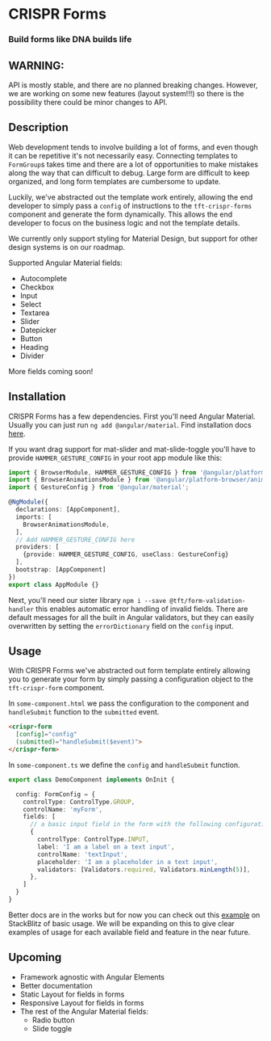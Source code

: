 # CRISPR Forms

### Build forms like DNA builds life

## WARNING:

API is mostly stable, and there are no planned breaking changes. However, we are working on some new features (layout system!!!) so there is the possibility there could be minor changes to API.

## Description

Web development tends to involve building a lot of forms, and even though it can be repetitive it's not necessarily easy. Connecting templates to `FormGroup`s takes time and there are a lot of opportunities  to make mistakes along the way that can difficult to debug. Large form are difficult to keep organized, and long form templates are cumbersome to update.

Luckily, we've abstracted out the template work entirely, allowing the end developer to simply pass a `config` of instructions to the `tft-crispr-forms` component and generate the form dynamically. This allows the end developer to focus on the business logic and not the template details.

We currently only support styling for Material Design, but support for other design systems is on our roadmap.

Supported Angular Material fields:
 - Autocomplete
 - Checkbox
 - Input
 - Select
 - Textarea
 - Slider
 - Datepicker
 - Button
 - Heading
 - Divider

More fields coming soon!

## Installation

CRISPR Forms has a few dependencies. First you'll need Angular Material. Usually you can just run `ng add @angular/material`. Find installation docs [here](https://material.angular.io/guide/getting-started).

If you want drag support for mat-slider and mat-slide-toggle you'll have to provide `HAMMER_GESTURE_CONFIG` in your root app module like this:
```typescript
import { BrowserModule, HAMMER_GESTURE_CONFIG } from '@angular/platform-browser';
import { BrowserAnimationsModule } from '@angular/platform-browser/animations';
import { GestureConfig } from '@angular/material';

@NgModule({
  declarations: [AppComponent],
  imports: [
    BrowserAnimationsModule,
  ],
  // Add HAMMER_GESTURE_CONFIG here
  providers: [
    {provide: HAMMER_GESTURE_CONFIG, useClass: GestureConfig}
  ],
  bootstrap: [AppComponent]
})
export class AppModule {}
```
Next, you'll need our sister library `npm i --save @tft/form-validation-handler` this enables automatic error handling of invalid fields. There are default messages for all the built in Angular validators, but they can easily overwritten by setting the `errorDictionary` field on the `config` input.

## Usage

With CRISPR Forms we've abstracted out form template entirely allowing you to generate your form by simply passing a configuration object to the `tft-crispr-form` component.

In `some-component.html` we pass the configuration to the component and `handleSubmit` function to the `submitted` event.

```html
<crispr-form
  [config]="config"
  (submitted)="handleSubmit($event)">
</crispr-form>
```
In `some-component.ts` we define the `config` and `handleSubmit` function.

```ts
export class DemoComponent implements OnInit {

  config: FormConfig = {
    controlType: ControlType.GROUP,
    controlName: 'myForm',
    fields: [
      // a basic input field in the form with the following configuration
      {
        controlType: ControlType.INPUT,
        label: 'I am a label on a text input',
        controlName: 'textInput',
        placeholder: 'I am a placeholder in a text input',
        validators: [Validators.required, Validators.minLength(5)],
      },
    ]
  }
}
```

Better docs are in the works but for now you can check out this [example](https://stackblitz.com/edit/crisper-forms-poc) on StackBlitz of basic usage. We will be expanding on this to give clear examples of usage for each available field and feature in the near future.

## Upcoming

- Framework agnostic with Angular Elements
- Better documentation
- Static Layout for fields in forms
- Responsive Layout for fields in forms
- The rest of the Angular Material fields:
  - Radio button
  - Slide toggle


